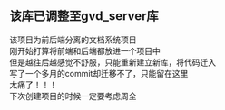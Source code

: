 ## 该库已调整至gvd_server库
该项目为前后端分离的文档系统项目  
刚开始打算将前端和后端都放进一个项目中  
但是越往后越感觉不舒服，只能重新建立新库，将代码迁入  
写了一个多月的commit却迁移不了，只能留在这里  
太痛了！！！  
下次创建项目的时候一定要考虑周全
